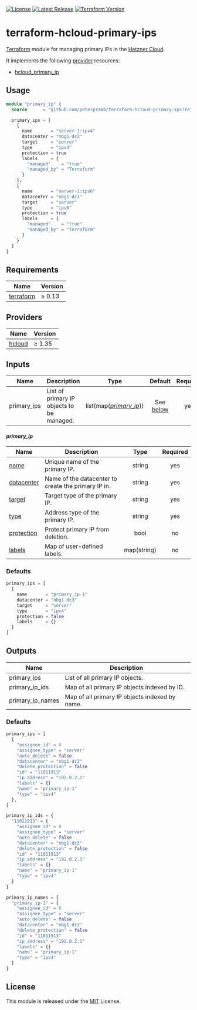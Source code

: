 [![License](https://img.shields.io/github/license/peterpramb/terraform-hcloud-primary-ips)](https://github.com/peterpramb/terraform-hcloud-primary-ips/blob/master/LICENSE)
[![Latest Release](https://img.shields.io/github/v/release/peterpramb/terraform-hcloud-primary-ips?sort=semver)](https://github.com/peterpramb/terraform-hcloud-primary-ips/releases/latest)
[![Terraform Version](https://img.shields.io/badge/terraform-%E2%89%A5%200.13.0-623ce4)](https://www.terraform.io)


# terraform-hcloud-primary-ips

[Terraform](https://www.terraform.io) module for managing primary IPs in the [Hetzner Cloud](https://www.hetzner.com/cloud).

It implements the following [provider](#providers) resources:

- [hcloud\_primary\_ip](https://registry.terraform.io/providers/hetznercloud/hcloud/latest/docs/resources/primary_ip)


## Usage

```terraform
module "primary_ip" {
  source      = "github.com/peterpramb/terraform-hcloud-primary-ips?ref=<release>"

  primary_ips = [
    {
      name       = "server-1:ipv4"
      datacenter = "nbg1-dc3"
      target     = "server"
      type       = "ipv4"
      protection = true
      labels     = {
        "managed"    = "true"
        "managed_by" = "Terraform"
      }
    },
    {
      name       = "server-1:ipv6"
      datacenter = "nbg1-dc3"
      target     = "server"
      type       = "ipv6"
      protection = true
      labels     = {
        "managed"    = "true"
        "managed_by" = "Terraform"
      }
    }
  ]
}
```


## Requirements

| Name | Version |
|------|---------|
| [terraform](https://www.terraform.io) | &ge; 0.13 |


## Providers

| Name | Version |
|------|---------|
| [hcloud](https://registry.terraform.io/providers/hetznercloud/hcloud) | &ge; 1.35 |


## Inputs

| Name | Description | Type | Default | Required |
|------|-------------|:----:|:-------:|:--------:|
| primary\_ips | List of primary IP objects to be managed. | list(map([*primary\_ip*](#primary_ip))) | See [below](#defaults) | yes |


#### *primary\_ip*

| Name | Description | Type | Required |
|------|-------------|:----:|:--------:|
| [name](https://registry.terraform.io/providers/hetznercloud/hcloud/latest/docs/resources/primary_ip#name) | Unique name of the primary IP. | string | yes |
| [datacenter](https://registry.terraform.io/providers/hetznercloud/hcloud/latest/docs/resources/primary_ip#datacenter) | Name of the datacenter to create the primary IP in. | string | yes |
| [target](https://registry.terraform.io/providers/hetznercloud/hcloud/latest/docs/resources/primary_ip#assignee_type) | Target type of the primary IP. | string | yes |
| [type](https://registry.terraform.io/providers/hetznercloud/hcloud/latest/docs/resources/primary_ip#type) | Address type of the primary IP. | string | yes |
| [protection](https://registry.terraform.io/providers/hetznercloud/hcloud/latest/docs/resources/primary_ip#delete_protection) | Protect primary IP from deletion. | bool | no |
| [labels](https://registry.terraform.io/providers/hetznercloud/hcloud/latest/docs/resources/primary_ip#labels) | Map of user-defined labels. | map(string) | no |


### Defaults

```terraform
primary_ips = [
  {
    name       = "primary_ip-1"
    datacenter = "nbg1-dc3"
    target     = "server"
    type       = "ipv4"
    protection = false
    labels     = {}
  }
]
```


## Outputs

| Name | Description |
|------|-------------|
| primary\_ips | List of all primary IP objects. |
| primary\_ip\_ids | Map of all primary IP objects indexed by ID. |
| primary\_ip\_names | Map of all primary IP objects indexed by name. |


### Defaults

```terraform
primary_ips = [
  {
    "assignee_id" = 0
    "assignee_type" = "server"
    "auto_delete" = false
    "datacenter" = "nbg1-dc3"
    "delete_protection" = false
    "id" = "11011913"
    "ip_address" = "192.0.2.1"
    "labels" = {}
    "name" = "primary_ip-1"
    "type" = "ipv4"
  },
]

primary_ip_ids = {
  "11011913" = {
    "assignee_id" = 0
    "assignee_type" = "server"
    "auto_delete" = false
    "datacenter" = "nbg1-dc3"
    "delete_protection" = false
    "id" = "11011913"
    "ip_address" = "192.0.2.1"
    "labels" = {}
    "name" = "primary_ip-1"
    "type" = "ipv4"
  }
}

primary_ip_names = {
  "primary_ip-1" = {
    "assignee_id" = 0
    "assignee_type" = "server"
    "auto_delete" = false
    "datacenter" = "nbg1-dc3"
    "delete_protection" = false
    "id" = "11011913"
    "ip_address" = "192.0.2.1"
    "labels" = {}
    "name" = "primary_ip-1"
    "type" = "ipv4"
  }
}
```


## License

This module is released under the [MIT](https://github.com/peterpramb/terraform-hcloud-primary-ips/blob/master/LICENSE) License.
